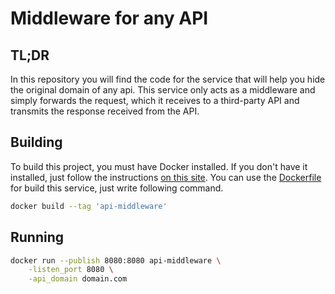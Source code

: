 # Middleware for any API

## TL;DR

In this repository you will find the code for the service
that will help you hide the original domain of any api.
This service only acts as a middleware and simply forwards the request,
which it receives to a third-party API
and transmits the response received from the API.

## Building

To build this project, you must have Docker installed.
If you don't have it installed, just follow the instructions [on this site](
https://www.docker.com/get-started).
You can use the [Dockerfile](Dockerfile) for build this service,
just write following command.
```bash
docker build --tag 'api-middleware'
```

## Running

```bash
docker run --publish 8080:8080 api-middleware \
	-listen_port 8080 \
	-api_domain domain.com
```

